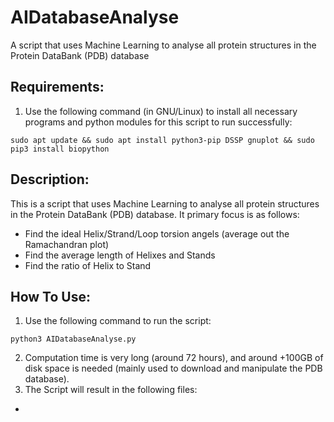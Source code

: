 # AIDatabaseAnalyse
A script that uses Machine Learning to analyse all protein structures in the Protein DataBank (PDB) database

## Requirements:
1. Use the following command (in GNU/Linux) to install all necessary programs and python modules for this script to run successfully:

`sudo apt update && sudo apt install python3-pip DSSP gnuplot && sudo pip3 install biopython`

## Description:
This is a script that uses Machine Learning to analyse all protein structures in the Protein DataBank (PDB) database. It primary focus is as follows:
* Find the ideal Helix/Strand/Loop torsion angels (average out the Ramachandran plot)
* Find the average length of Helixes and Stands
* Find the ratio of Helix to Stand

## How To Use:
1. Use the following command to run the script:

`python3 AIDatabaseAnalyse.py`

2. Computation time is very long (around 72 hours), and around +100GB of disk space is needed (mainly used to download and manipulate the PDB database).
3. The Script will result in the following files:
* 
